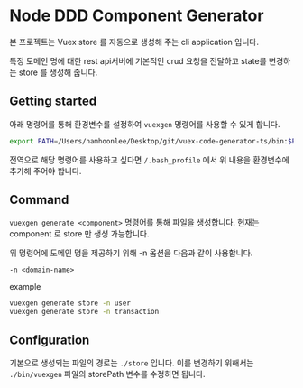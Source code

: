 # Node DDD Component Generator

본 프로젝트는 Vuex store 를 자동으로 생성해 주는 cli application 입니다.

특정 도메인 명에 대한 rest api서버에 기본적인 crud 요청을 전달하고 state를 변경하는 store 를 생성해 줍니다.

## Getting started

아래 명령어를 통해 환경변수를 설정하여 `vuexgen` 명령어를 사용할 수 있게 합니다.

```sh
export PATH=/Users/namhoonlee/Desktop/git/vuex-code-generator-ts/bin:$PATH
```

전역으로 해당 명령어를 사용하고 싶다면 `/.bash_profile` 에서 위 내용을 환경변수에 추가해 주어야 합니다.

## Command

`vuexgen generate <component>`
명령어를 통해 파일을 생성합니다.
현재는 component 로 store 만 생성 가능합니다.

위 명령어에 도메인 명을 제공하기 위해 -n 옵션을 다음과 같이 사용합니다.

`-n <domain-name>`

example

```sh
vuexgen generate store -n user
vuexgen generate store -n transaction
```

## Configuration

기본으로 생성되는 파일의 경로는 `./store` 입니다.
이를 변경하기 위해서는 `./bin/vuexgen` 파일의 storePath 변수를 수정하면 됩니다.
